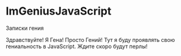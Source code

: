 # ImGeniusJavaScript
Записки гения 

Здравствуйте! Я Гена! Просто Гений! 
Тут я буду проявлять свою гениальность в JavaScript.
Ждите скоро будут перлы! 
